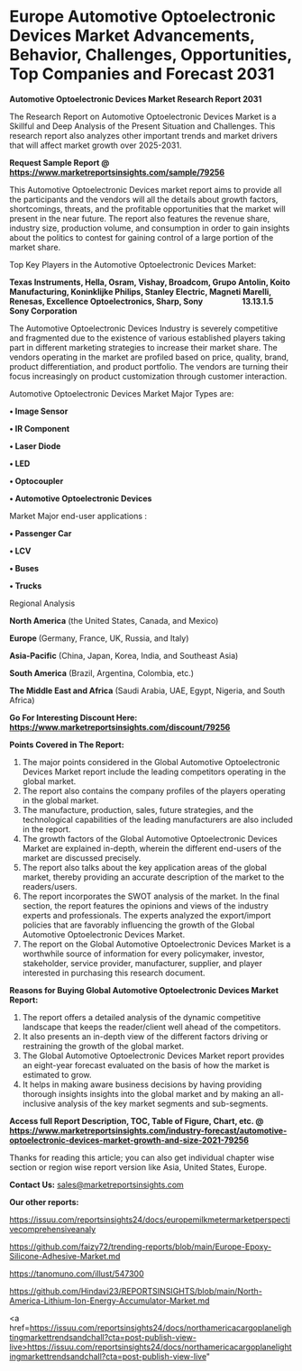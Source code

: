 # Europe Automotive Optoelectronic Devices Market Advancements, Behavior, Challenges, Opportunities, Top Companies and Forecast 2031

<strong>Automotive Optoelectronic Devices Market Research Report 2031</strong>

The Research Report on Automotive Optoelectronic Devices Market is a Skillful and Deep Analysis of the Present Situation and Challenges. This research report also analyzes other important trends and market drivers that will affect market growth over 2025-2031.

<strong>Request Sample Report @ <a href=https://www.marketreportsinsights.com/sample/79256>https://www.marketreportsinsights.com/sample/79256</a></strong>

This Automotive Optoelectronic Devices market report aims to provide all the participants and the vendors will all the details about growth factors, shortcomings, threats, and the profitable opportunities that the market will present in the near future. The report also features the revenue share, industry size, production volume, and consumption in order to gain insights about the politics to contest for gaining control of a large portion of the market share.

Top Key Players in the Automotive Optoelectronic Devices Market:

<strong>Texas Instruments, Hella, Osram, Vishay, Broadcom, Grupo Antolin, Koito Manufacturing, Koninklijke Philips, Stanley Electric, Magneti Marelli, Renesas, Excellence Optoelectronics, Sharp, Sony                     13.13.1.5 Sony Corporation</strong>

The Automotive Optoelectronic Devices Industry is severely competitive and fragmented due to the existence of various established players taking part in different marketing strategies to increase their market share. The vendors operating in the market are profiled based on price, quality, brand, product differentiation, and product portfolio. The vendors are turning their focus increasingly on product customization through customer interaction.

Automotive Optoelectronic Devices Market Major Types are:

<strong>• Image Sensor

• IR Component

• Laser Diode

• LED

• Optocoupler

• Automotive Optoelectronic Devices</strong>

Market Major end-user applications :

<strong>• Passenger Car

• LCV

• Buses

• Trucks</strong>

Regional Analysis

</u><strong><b>North America</b></strong> (the United States, Canada, and Mexico)

<strong><b>Europe </b></strong>(Germany, France, UK, Russia, and Italy)

<strong><b>Asia-Pacific</b></strong> (China, Japan, Korea, India, and Southeast Asia)

<strong><b>South America</b></strong> (Brazil, Argentina, Colombia, etc.)

<strong><b>The Middle East and Africa</b></strong> (Saudi Arabia, UAE, Egypt, Nigeria, and South Africa)

<strong>Go For Interesting Discount Here: <a href=https://www.marketreportsinsights.com/discount/79256>https://www.marketreportsinsights.com/discount/79256</a></strong>

<strong>Points Covered in The Report:</strong>
<ol>
  <li>The major points considered in the Global Automotive Optoelectronic Devices Market report include the leading competitors operating in the global market.</li>
  <li>The report also contains the company profiles of the players operating in the global market.</li>
  <li>The manufacture, production, sales, future strategies, and the technological capabilities of the leading manufacturers are also included in the report.</li>
  <li>The growth factors of the Global Automotive Optoelectronic Devices Market are explained in-depth, wherein the different end-users of the market are discussed precisely.</li>
  <li>The report also talks about the key application areas of the global market, thereby providing an accurate description of the market to the readers/users.</li>
  <li>The report incorporates the SWOT analysis of the market. In the final section, the report features the opinions and views of the industry experts and professionals. The experts analyzed the export/import policies that are favorably influencing the growth of the Global Automotive Optoelectronic Devices Market.</li>
  <li>The report on the Global Automotive Optoelectronic Devices Market is a worthwhile source of information for every policymaker, investor, stakeholder, service provider, manufacturer, supplier, and player interested in purchasing this research document.</li>
</ol>
<strong>Reasons for Buying Global Automotive Optoelectronic Devices Market Report:</strong>

<ol>
  <li>The report offers a detailed analysis of the dynamic competitive landscape that keeps the reader/client well ahead of the competitors.</li>
  <li>It also presents an in-depth view of the different factors driving or restraining the growth of the global market.</li>
  <li>The Global Automotive Optoelectronic Devices Market report provides an eight-year forecast evaluated on the basis of how the market is estimated to grow.</li>
  <li>It helps in making aware business decisions by having providing thorough insights insights into the global market and by making an all-inclusive analysis of the key market segments and sub-segments.</li>
</ol>
<strong>Access full Report Description, TOC, Table of Figure, Chart, etc. @ <a href=https://www.marketreportsinsights.com/industry-forecast/automotive-optoelectronic-devices-market-growth-and-size-2021-79256>https://www.marketreportsinsights.com/industry-forecast/automotive-optoelectronic-devices-market-growth-and-size-2021-79256</a></strong>


Thanks for reading this article; you can also get individual chapter wise section or region wise report version like Asia, United States, Europe.

<strong>Contact Us:</strong>
sales@marketreportsinsights.com

<strong>Our other reports:</strong>

<a href=https://issuu.com/reportsinsights24/docs/europemilkmetermarketperspectivecomprehensiveanaly>https://issuu.com/reportsinsights24/docs/europemilkmetermarketperspectivecomprehensiveanaly</a>

<a href=https://github.com/faizy72/trending-reports/blob/main/Europe-Epoxy-Silicone-Adhesive-Market.md>https://github.com/faizy72/trending-reports/blob/main/Europe-Epoxy-Silicone-Adhesive-Market.md</a>

<a href=https://tanomuno.com/illust/547300>https://tanomuno.com/illust/547300</a>

<a href=https://github.com/Hindavi23/REPORTSINSIGHTS/blob/main/North-America-Lithium-Ion-Energy-Accumulator-Market.md>https://github.com/Hindavi23/REPORTSINSIGHTS/blob/main/North-America-Lithium-Ion-Energy-Accumulator-Market.md</a>

<a href=https://issuu.com/reportsinsights24/docs/northamericacargoplanelightingmarkettrendsandchall?cta=post-publish-view-live>https://issuu.com/reportsinsights24/docs/northamericacargoplanelightingmarkettrendsandchall?cta=post-publish-view-live</a>"
